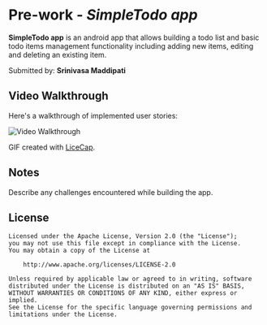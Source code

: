 # Pre-work - *SimpleTodo app*

**SimpleTodo app** is an android app that allows building a todo list and basic todo items management functionality including adding new items, editing and deleting an existing item.

Submitted by: **Srinivasa Maddipati**

## Video Walkthrough 

Here's a walkthrough of implemented user stories:

<img src='http://i.imgur.com/tp44gMA.gif' title='Video Walkthrough' width='' alt='Video Walkthrough' />

GIF created with [LiceCap](http://www.cockos.com/licecap/).

## Notes

Describe any challenges encountered while building the app.

## License

    Licensed under the Apache License, Version 2.0 (the "License");
    you may not use this file except in compliance with the License.
    You may obtain a copy of the License at

        http://www.apache.org/licenses/LICENSE-2.0

    Unless required by applicable law or agreed to in writing, software
    distributed under the License is distributed on an "AS IS" BASIS,
    WITHOUT WARRANTIES OR CONDITIONS OF ANY KIND, either express or implied.
    See the License for the specific language governing permissions and
    limitations under the License.
